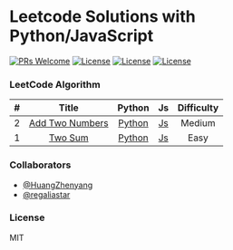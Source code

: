 # Leetcode Solutions with Python/JavaScript
[![PRs Welcome](https://img.shields.io/badge/PRs-welcome-brightgreen.svg)](CONTRIBUTING.md)
[![License](https://img.shields.io/badge/JavaScript-ES6-blue.svg)]()
[![License](https://img.shields.io/badge/Python-3.x-blue.svg)]()
[![License](https://img.shields.io/badge/license-MIT-blue.svg)](./LICENSE.md)

### LeetCode Algorithm

| # | Title | Python | Js | Difficulty |
|:---:|:---:|:---:|:---:|:---:|
| 2 | [Add Two Numbers](https://leetcode.com/problems/add-two-numbers/) | [Python]() | [Js](https://github.com/HollyTeam/Leetcode/blob/master/Js/Add%20Two%20Numbers/add-two-numbers.js) | Medium |
| 1 | [Two Sum](https://leetcode.com/problems/two-sum/) | [Python]() | [Js](https://github.com/HollyTeam/Leetcode/blob/master/Js/Two%20Sum/two-sum.js) | Easy |

### Collaborators
* [@HuangZhenyang](https://github.com/HuangZhenyang)
* [@regaliastar](https://github.com/regaliastar)

### License
MIT
